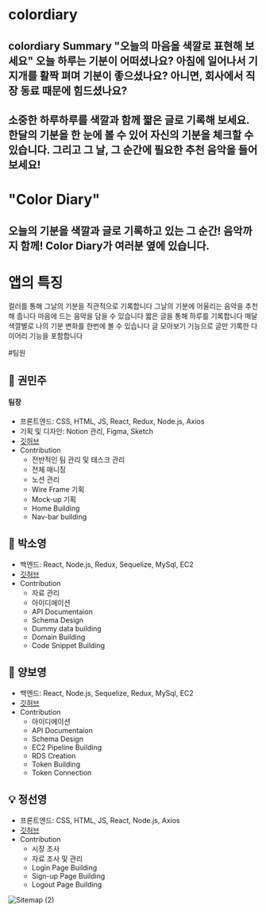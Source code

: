 # colordiary
colordiary
Summary
"오늘의 마음을 색깔로 표현해 보세요"
오늘 하루는 기분이 어떠셨나요?
아침에 일어나서 기지개를 활짝 펴며 기분이 좋으셨나요?
아니면, 회사에서 직장 동료 때문에 힘드셨나요?
---
소중한 하루하루를 색깔과 함께 짧은 글로 기록해 보세요.
한달의 기분을 한 눈에 볼 수 있어 자신의 기분을 체크할 수 있습니다. 그리고 그 날, 그 순간에 필요한 추천 음악을 들어보세요!
---
# "Color Diary"
오늘의 기분을 색깔과 글로 기록하고 있는 그 순간! 음악까지 함께!
Color Diary가 여러분 옆에 있습니다.
---
# 앱의 특징
컬러를 통해 그날의 기분을 직관적으로 기록합니다
그날의 기분에 어울리는 음악을 추천해 줍니다
마음에 드는 음악을 담을 수 있습니다
짧은 글을 통해 하루를 기록합니다
매달 색깔별로 나의 기분 변화를 한번에 볼 수 있습니다
글 모아보기 기능으로 글만 기록한 다이어리 기능을 포함합니다

#팀원

## 📆 권민주
#### 팀장 
- 프론트엔드: CSS, HTML, JS, React, Redux, Node.js, Axios
- 기획 및 디자인: Notion 관리, Figma, Sketch
- [깃허브](https://github.com/Minju20200305/)
- Contribution
  - 전반적인 팀 관리 및 태스크 관리
  - 전체 매니징
  - 노션 관리
  - Wire Frame 기획
  - Mock-up 기획
  - Home Building 
  - Nav-bar building



## 📖 박소영
- 백엔드: React, Node.js, Redux, Sequelize, MySql, EC2
- [깃허브](https://github.com/soyoung931014/)
- Contribution
  - 자료 관리
  - 아이디에이션
  - API Documentaion
  - Schema Design
  - Dummy data building 
  - Domain Building 
  - Code Snippet Building 


## 🔎 양보영
- 백엔드: React, Node.js, Sequelize, Redux, MySql, EC2
- [깃허브](https://github.com/boyoung589/)
- Contribution
  - 아이디에이션
  - API Documentaion
  - Schema Design
  - EC2 Pipeline Building
  - RDS Creation
  - Token Building
  - Token Connection


## 💡 정선영
- 프론트엔드: CSS, HTML, JS, React, Node.js, Axios
- [깃허브](https://github.com/sunyeongjeong/)
- Contribution
  - 시장 조사
  - 자료 조사 및 관리
  - Login Page Building
  - Sign-up Page Building 
  - Logout Page Building



![Sitemap (2)](https://user-images.githubusercontent.com/61836008/150665137-45b84be8-09d8-46e8-8b1c-dc224a17278e.png)
